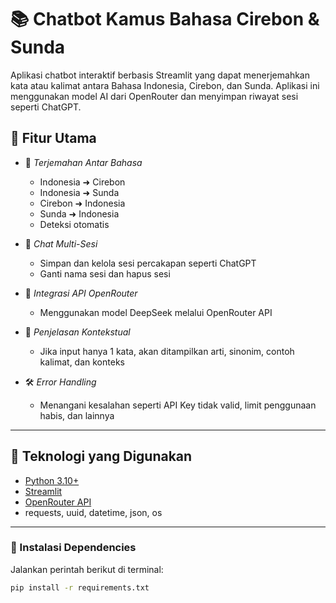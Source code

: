 # 📚 Chatbot Kamus Bahasa Cirebon & Sunda

Aplikasi chatbot interaktif berbasis Streamlit yang dapat menerjemahkan kata atau kalimat antara Bahasa Indonesia, Cirebon, dan Sunda. Aplikasi ini menggunakan model AI dari OpenRouter dan menyimpan riwayat sesi seperti ChatGPT.

## 🚀 Fitur Utama

- 🔄 *Terjemahan Antar Bahasa*
  - Indonesia ➜ Cirebon
  - Indonesia ➜ Sunda
  - Cirebon ➜ Indonesia
  - Sunda ➜ Indonesia
  - Deteksi otomatis

- 💬 *Chat Multi-Sesi*
  - Simpan dan kelola sesi percakapan seperti ChatGPT
  - Ganti nama sesi dan hapus sesi

- 🔐 *Integrasi API OpenRouter*
  - Menggunakan model DeepSeek melalui OpenRouter API

- 📖 *Penjelasan Kontekstual*
  - Jika input hanya 1 kata, akan ditampilkan arti, sinonim, contoh kalimat, dan konteks

- 🛠 *Error Handling*
  - Menangani kesalahan seperti API Key tidak valid, limit penggunaan habis, dan lainnya

---

## 🧩 Teknologi yang Digunakan

- [Python 3.10+](https://www.python.org/)
- [Streamlit](https://streamlit.io/)
- [OpenRouter API](https://openrouter.ai/)
- requests, uuid, datetime, json, os

---

### 🔧 Instalasi Dependencies

Jalankan perintah berikut di terminal:

```bash
pip install -r requirements.txt
